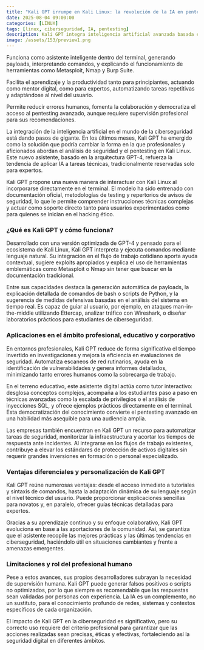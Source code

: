 ```yaml
---
title: "Kali GPT irrumpe en Kali Linux: la revolución de la IA en pentesting"
date: 2025-08-04 09:00:00 
categories: [LINUX]
tags: [linux, ciberseguridad, IA, pentesting]
description: Kali GPT integra inteligencia artificial avanzada basada en GPT-4 en Kali Linux, agilizando el trabajo de profesionales y estudiantes de ciberseguridad.
image: /assets/153/preview1.png
---
```


Funciona como asistente inteligente dentro del terminal, generando payloads, interpretando comandos, y explicando el funcionamiento de herramientas como Metasploit, Nmap y Burp Suite.

Facilita el aprendizaje y la productividad tanto para principiantes, actuando como mentor digital, como para expertos, automatizando tareas repetitivas y adaptándose al nivel del usuario.

Permite reducir errores humanos, fomenta la colaboración y democratiza el acceso al pentesting avanzado, aunque requiere supervisión profesional para sus recomendaciones.

La integración de la inteligencia artificial en el mundo de la ciberseguridad está dando pasos de gigante. En los últimos meses, Kali GPT ha emergido como la solución que podría cambiar la forma en la que profesionales y aficionados abordan el análisis de seguridad y el pentesting en Kali Linux. Este nuevo asistente, basado en la arquitectura GPT-4, refuerza la tendencia de aplicar IA a tareas técnicas, tradicionalmente reservadas solo para expertos.

Kali GPT propone una nueva manera de interactuar con Kali Linux al incorporarse directamente en el terminal. El modelo ha sido entrenado con documentación oficial, metodologías de testing y repertorios de avisos de seguridad, lo que le permite comprender instrucciones técnicas complejas y actuar como soporte directo tanto para usuarios experimentados como para quienes se inician en el hacking ético.

### ¿Qué es Kali GPT y cómo funciona?

Desarrollado con una versión optimizada de GPT-4 y pensado para el ecosistema de Kali Linux, Kali GPT interpreta y ejecuta comandos mediante lenguaje natural. Su integración en el flujo de trabajo cotidiano aporta ayuda contextual, sugiere exploits apropiados y explica el uso de herramientas emblemáticas como Metasploit o Nmap sin tener que buscar en la documentación tradicional.

Entre sus capacidades destaca la generación automática de payloads, la explicación detallada de comandos de bash o scripts de Python, y la sugerencia de medidas defensivas basadas en el análisis del sistema en tiempo real. Es capaz de guiar al usuario, por ejemplo, en ataques man-in-the-middle utilizando Ettercap, analizar tráfico con Wireshark, o diseñar laboratorios prácticos para estudiantes de ciberseguridad.

### Aplicaciones en el ámbito profesional, educativo y corporativo

En entornos profesionales, Kali GPT reduce de forma significativa el tiempo invertido en investigaciones y mejora la eficiencia en evaluaciones de seguridad. Automatiza escaneos de red rutinarios, ayuda en la identificación de vulnerabilidades y genera informes detallados, minimizando tanto errores humanos como la sobrecarga de trabajo.

En el terreno educativo, este asistente digital actúa como tutor interactivo: desglosa conceptos complejos, acompaña a los estudiantes paso a paso en técnicas avanzadas como la escalada de privilegios o el análisis de inyecciones SQL, y ofrece ejemplos prácticos directamente en el terminal. Esta democratización del conocimiento convierte el pentesting avanzado en una habilidad más asequible para una audiencia amplia.

Las empresas también encuentran en Kali GPT un recurso para automatizar tareas de seguridad, monitorizar la infraestructura y acortar los tiempos de respuesta ante incidentes. Al integrarse en los flujos de trabajo existentes, contribuye a elevar los estándares de protección de activos digitales sin requerir grandes inversiones en formación o personal especializado.

### Ventajas diferenciales y personalización de Kali GPT

Kali GPT reúne numerosas ventajas: desde el acceso inmediato a tutoriales y sintaxis de comandos, hasta la adaptación dinámica de su lenguaje según el nivel técnico del usuario. Puede proporcionar explicaciones sencillas para novatos y, en paralelo, ofrecer guías técnicas detalladas para expertos.

Gracias a su aprendizaje continuo y su enfoque colaborativo, Kali GPT evoluciona en base a las aportaciones de la comunidad. Así, se garantiza que el asistente recopile las mejores prácticas y las últimas tendencias en ciberseguridad, haciéndolo útil en situaciones cambiantes y frente a amenazas emergentes.

### Limitaciones y rol del profesional humano

Pese a estos avances, sus propios desarrolladores subrayan la necesidad de supervisión humana. Kali GPT puede generar falsos positivos o scripts no optimizados, por lo que siempre es recomendable que las respuestas sean validadas por personas con experiencia. La IA es un complemento, no un sustituto, para el conocimiento profundo de redes, sistemas y contextos específicos de cada organización.

El impacto de Kali GPT en la ciberseguridad es significativo, pero su correcto uso requiere del criterio profesional para garantizar que las acciones realizadas sean precisas, éticas y efectivas, fortaleciendo así la seguridad digital en diferentes ámbitos.
